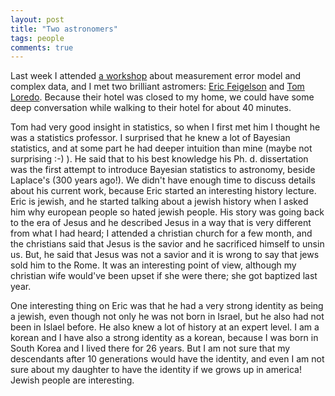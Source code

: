 ```yaml
---
layout: post
title: "Two astronomers"
tags: people
comments: true
---
```


   Last week I attended [a workshop](https://www.stat.tamu.edu/measurement-error-workshop/) about measurement error model and complex data, and I met two brilliant astromers: [Eric Feigelson](http://astro.psu.edu/people/e5f) and [Tom Loredo](http://www.astro.cornell.edu/staff/loredo/). Because their hotel was closed to my home, we could have some deep conversation while walking to their hotel for about 40 minutes.

  Tom had very good insight in statistics, so when I first met him I thought he was a statistics professor. I surprised that he knew a lot of Bayesian statistics, and at some part he had deeper intuition than mine (maybe not surprising :-) ). He said that to his best knowledge his Ph. d. dissertation was the first attempt to introduce Bayesian statistics to astronomy, beside Laplace's (300 years ago!). We didn't have enough time to discuss details about his current work, because Eric started an interesting history lecture. Eric is jewish, and he started talking about a jewish history when I asked him why european people so hated jewish people. His story was going back to the era of Jesus and he described Jesus in a way that is very different from what I had heard; I attended a christian church for a few month, and the christians said that Jesus is the savior and he sacrificed himself to unsin us. But, he said that Jesus was not a savior and it is wrong to say that jews sold him to the Rome. It was an interesting point of view, although my christian wife would've been upset if she were there; she got baptized last year. 

  One interesting thing on Eric was that he had a very strong identity as being a jewish, even though  not only he was not born in Israel, but he also had not been in Islael before. He also knew a lot of history at an expert level.  I am a korean and I have also a strong identity as a korean, because I was born in South Korea and I lived there for 26 years. But I am not sure that my descendants after 10 generations would have the identity, and even I am not sure about my daughter to have the identity if we grows up in america! Jewish people are interesting.    






  

 
